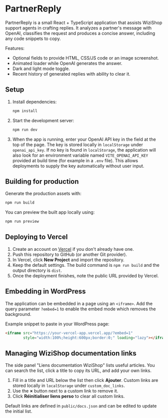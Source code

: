 # PartnerReply

PartnerReply is a small React + TypeScript application that assists WiziShop support agents in crafting replies. It analyzes a partner's message with OpenAI, classifies the request and produces a concise answer, including any code snippets to copy.

Features:

- Optional fields to provide HTML, CSS/JS code or an image screenshot.
- Animated loader while OpenAI generates the answer.
- Dark and light mode toggle.
- Recent history of generated replies with ability to clear it.

## Setup

1. Install dependencies:
   ```bash
   npm install
   ```
2. Start the development server:
   ```bash
   npm run dev
   ```
3. When the app is running, enter your OpenAI API key in the field at the top of the page. The key is stored locally in `localStorage` under `openai_api_key`.
   If no key is found in `localStorage`, the application will also look for
   an environment variable named `VITE_OPENAI_API_KEY` provided at build time
   (for example in a `.env` file). This allows deployments to supply the key
   automatically without user input.

## Building for production

Generate the production assets with:
```bash
npm run build
```
You can preview the built app locally using:
```bash
npm run preview
```

## Deploying to Vercel

1. Create an account on [Vercel](https://vercel.com/) if you don't already have one.
2. Push this repository to GitHub (or another Git provider).
3. In Vercel, click **New Project** and import the repository.
4. Keep the default settings. The build command is `npm run build` and the output directory is `dist`.
5. Once the deployment finishes, note the public URL provided by Vercel.

## Embedding in WordPress

The application can be embedded in a page using an `<iframe>`.
Add the query parameter `?embed=1` to enable the embed mode which removes the background.

Example snippet to paste in your WordPress page:

```html
<iframe src="https://your-vercel-app.vercel.app/?embed=1"
        style="width:100%;height:600px;border:0;" loading="lazy"></iframe>
```

## Managing WiziShop documentation links

The side panel "Liens documentation WiziShop" lists useful articles. You can
search the list, click a title to copy its URL, and add your own links.

1. Fill in a title and URL below the list then click **Ajouter**. Custom links
   are stored locally in `localStorage` under `custom_doc_links`.
2. Use the **×** button next to a custom link to remove it.
3. Click **Réinitialiser liens perso** to clear all custom links.

Default links are defined in `public/docs.json` and can be edited to update the
initial list.
